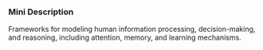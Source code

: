 ### Mini Description

Frameworks for modeling human information processing, decision-making, and reasoning, including attention, memory, and learning mechanisms.
